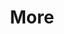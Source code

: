 ---
layout: page
title: More
nav: true
nav_order: 6
dropdown: true
children: 
    - title: GitHub Repositories
      permalink: /repositories/
---